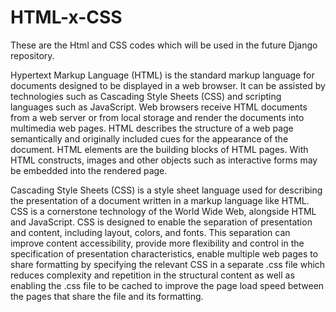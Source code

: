 # HTML-x-CSS
These are the Html and CSS codes which will be used in the future Django repository.

Hypertext Markup Language (HTML) is the standard markup language for documents designed to be displayed in a web browser. It can be assisted by technologies such as Cascading Style Sheets (CSS) and scripting languages such as JavaScript.
Web browsers receive HTML documents from a web server or from local storage and render the documents into multimedia web pages. HTML describes the structure of a web page semantically and originally included cues for the appearance of the document.
HTML elements are the building blocks of HTML pages. With HTML constructs, images and other objects such as interactive forms may be embedded into the rendered page.

Cascading Style Sheets (CSS) is a style sheet language used for describing the presentation of a document written in a markup language like HTML. CSS is a cornerstone technology of the World Wide Web, alongside HTML and JavaScript.
CSS is designed to enable the separation of presentation and content, including layout, colors, and fonts.
This separation can improve content accessibility, provide more flexibility and control in the specification of presentation characteristics, enable multiple web pages to share formatting by specifying the relevant CSS in a separate .css file which reduces complexity 
and repetition in the structural content as well as enabling the .css file to be cached to improve the page load speed between the pages that share the file and its formatting.
